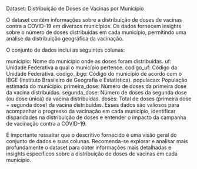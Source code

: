 Dataset: Distribuição de Doses de Vacinas por Município

O dataset contém informações sobre a distribuição de doses de vacinas contra a COVID-19 em diversos municípios. Os dados fornecem insights sobre o número de doses distribuídas em cada município, permitindo uma análise da distribuição geográfica da vacinação.

O conjunto de dados inclui as seguintes colunas:

municipio: Nome do município onde as doses foram distribuídas.
uf: Unidade Federativa a qual o município pertence.
codigo_uf: Código da Unidade Federativa.
codigo_ibge: Código do município de acordo com o IBGE (Instituto Brasileiro de Geografia e Estatística).
populacao: População estimada do município.
primeira_dose: Número de doses da primeira dose da vacina distribuídas.
segunda_dose: Número de doses da segunda dose (ou dose única) da vacina distribuídas.
doses: Total de doses (primeira dose + segunda dose) da vacina distribuídas.
Esses dados são valiosos para acompanhar o progresso da vacinação em cada município, identificar disparidades na distribuição de doses e entender o impacto da campanha de vacinação contra a COVID-19.

É importante ressaltar que o descritivo fornecido é uma visão geral do conjunto de dados e suas colunas. Recomenda-se explorar e analisar mais profundamente o dataset para obter informações mais detalhadas e insights específicos sobre a distribuição de doses de vacinas em cada município.
